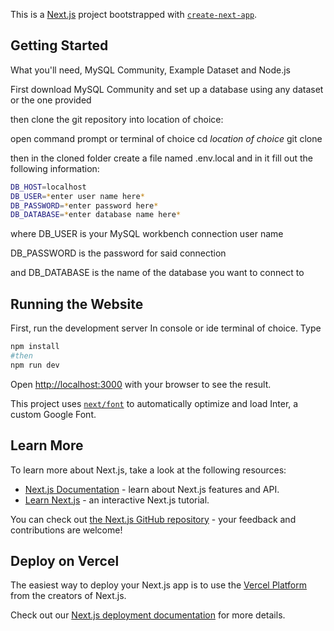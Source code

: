 This is a [Next.js](https://nextjs.org/) project bootstrapped with [`create-next-app`](https://github.com/vercel/next.js/tree/canary/packages/create-next-app).

## Getting Started

What you'll need, MySQL Community, Example Dataset and Node.js

First download MySQL Community and set up a database using any dataset or the one provided

then clone the git repository into location of choice:

open command prompt or terminal of choice
cd *location of choice*
git clone <repository-url>

then in the cloned folder create a file named .env.local and in it fill out the following information:

```bash
DB_HOST=localhost
DB_USER=*enter user name here*
DB_PASSWORD=*enter password here*
DB_DATABASE=*enter database name here*
```

where DB_USER is your MySQL workbench connection user name

DB_PASSWORD is the password for said connection

and DB_DATABASE is the name of the database you want to connect to

## Running the Website

First, run the development server
In console or ide terminal of choice. Type

```bash
npm install
#then
npm run dev
```

Open [http://localhost:3000](http://localhost:3000) with your browser to see the result.


This project uses [`next/font`](https://nextjs.org/docs/basic-features/font-optimization) to automatically optimize and load Inter, a custom Google Font.

## Learn More

To learn more about Next.js, take a look at the following resources:

- [Next.js Documentation](https://nextjs.org/docs) - learn about Next.js features and API.
- [Learn Next.js](https://nextjs.org/learn) - an interactive Next.js tutorial.

You can check out [the Next.js GitHub repository](https://github.com/vercel/next.js/) - your feedback and contributions are welcome!

## Deploy on Vercel

The easiest way to deploy your Next.js app is to use the [Vercel Platform](https://vercel.com/new?utm_medium=default-template&filter=next.js&utm_source=create-next-app&utm_campaign=create-next-app-readme) from the creators of Next.js.

Check out our [Next.js deployment documentation](https://nextjs.org/docs/deployment) for more details.
